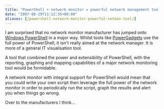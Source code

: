 ```yaml
---
title: "PowerShell + network monitor = powerful network management tool"
date: "2007-08-29T11:12:35+00:00"
aliases: [/powershell-network-monitor-powerful-netman-tool/]
---
```


I am surprised that no network monitor manufacturer has jumped onto [Windows PowerShell](http://www.microsoft.com/windowsserver2003/technologies/management/powershell/default.mspx) in a major way. Whilst tools like [PowerGadgets](http://www.softwarefx.com/powergadgets/) use the full power of PowerShell, it isn't really aimed at the network manager. It is more of a general IT visualisation tool.

A tool that combined the power and extensibility of PowerShell, with the reporting, graphing and mapping capabilities of a major network monitoring tool would be formidable.

A network monitor with integral support for PowerShell would mean that you could write your own script then leverage the full power of the network monitor in order to periodically run the script, graph the results and alert you when things go wrong.

Over to the manufacturers I think...
